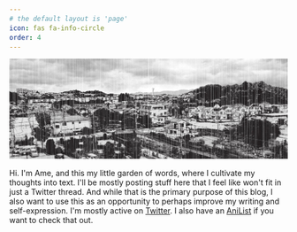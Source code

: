 ```yaml
---
# the default layout is 'page'
icon: fas fa-info-circle
order: 4
---
```


![](/assets/img/about/rain.png)

Hi. I'm Ame, and this my little garden of words, where I cultivate my thoughts into text. I'll be mostly posting stuff here that I feel like won't fit in just a Twitter thread. And while that is the primary purpose of this blog, I also want to use this as an opportunity to perhaps improve my writing and self-expression. I'm mostly active on [Twitter](https://twitter.com/RainAfterDark). I also have an [AniList](https://anilist.co/user/RainAfterDark) if you want to check that out.
